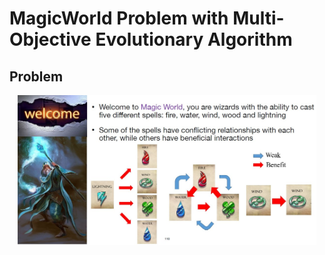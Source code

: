 # MagicWorld Problem with Multi-Objective Evolutionary Algorithm

## Problem
<div align="center">
    <a href="./">
        <img src="./figure/problem1.jpg" width="95%"/>
    </a>
</div>
